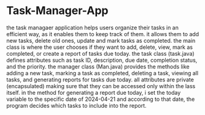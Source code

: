 # Task-Manager-App

the task managaer application helps users organize their tasks in an efficient way, as it enables them to keep track of them. it allows them to add new tasks, delete old ones, update and mark tasks as completed. the main class is where the user chooses if they want to add, delete, view, mark as completed, or create a report of tasks due today. the task class (task.java) defines attributes such as task ID, description, due date, completion status, and the priority. the manager class (Man.java) provides the methods like adding a new task, marking a task as completed, deleting a task, viewing all tasks, and generating reports for tasks due today. all attributes are private (encapsulated) making sure that they can be accessed only within the lass itself. in the method for generating a report due today, i set the today variable to the specific date of 2024-04-21 and according to that date, the program decides which tasks to include into the report. 
